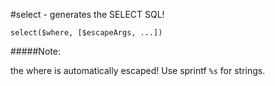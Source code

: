 #select - generates the SELECT SQL!
```
select($where, [$escapeArgs, ...])

```
#####Note:

the where is automatically escaped! Use sprintf `%s` for strings.